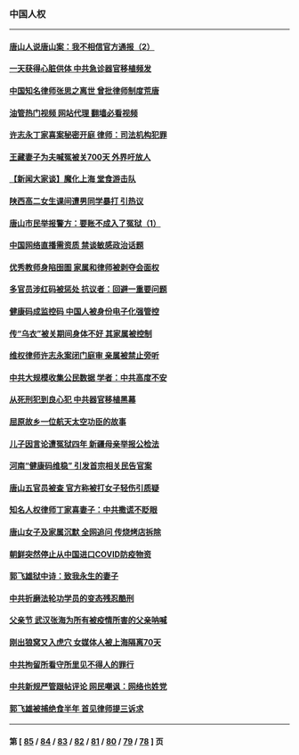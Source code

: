 ### 中国人权
---
#### [唐山人说唐山案：我不相信官方通报（2）](../../pages/ncid278/n13766155.md?06260845) 
#### [一天获得心脏供体 中共急诊器官移植频发](../../pages/ncid278/n13764689.md?06260845) 
#### [中国知名律师张思之离世 曾批律师制度荒唐](../../pages/ncid278/n13767199.md?06260845) 
#### [油管热门视频 网站代理 翻墙必看视频](http://209.222.30.114:81/youtube.html?06260845)
#### [许志永丁家喜案秘密开庭 律师：司法机构犯罪](../../pages/ncid278/n13766929.md?06260845) 
#### [王藏妻子为夫喊冤被关700天 外界吁放人](../../pages/ncid278/n13766806.md?06260845) 
#### [【新闻大家谈】魔化上海 堂食游击队](../../pages/ncid278/n13766703.md?06260845) 
#### [陕西高二女生课间遭男同学暴打 引热议](../../pages/ncid278/n13766529.md?06260845) 
#### [唐山市民举报警方：要账不成入了冤狱（1）](../../pages/ncid278/n13766150.md?06260845) 
#### [中国网络直播需资质 禁谈敏感政治话题](../../pages/ncid278/n13766108.md?06260845) 
#### [优秀教师身陷囹圄 家属和律师被剥夺会面权](../../pages/ncid278/n13765832.md?06260845) 
#### [多官员涉红码被惩处 抗议者：回避一重要问题](../../pages/ncid278/n13766067.md?06260845) 
#### [健康码成监控码 中国人被身份电子化强管控](../../pages/ncid278/n13766021.md?06260845) 
#### [传“乌衣”被关期间身体不好 其家属被控制](../../pages/ncid278/n13765751.md?06260845) 
#### [维权律师许志永案闭门庭审 亲属被禁止旁听](../../pages/ncid278/n13765753.md?06260845) 
#### [中共大规模收集公民数据 学者：中共高度不安](../../pages/ncid278/n13765391.md?06260845) 
#### [从死刑犯到良心犯 中共器官移植黑幕](../../pages/ncid278/n13764669.md?06260845) 
#### [屈原故乡一位航天太空功臣的故事](../../pages/ncid278/n13764742.md?06260845) 
#### [儿子因言论遭冤狱四年 新疆母亲举报公检法](../../pages/ncid278/n13764718.md?06260845) 
#### [河南“健康码维稳” 引发首宗相关民告官案](../../pages/ncid278/n13764002.md?06260845) 
#### [唐山五官员被查 官方称被打女子轻伤引质疑](../../pages/ncid278/n13763907.md?06260845) 
#### [知名人权律师丁家喜妻子：中共撒谎不眨眼](../../pages/ncid278/n13763758.md?06260845) 
#### [唐山女子及家属沉默 全网追问 传烧烤店拆除](../../pages/ncid278/n13763578.md?06260845) 
#### [朝鲜突然停止从中国进口COVID防疫物资](../../pages/ncid278/n13763465.md?06260845) 
#### [郭飞雄狱中诗：致我永生的妻子](../../pages/ncid278/n13763350.md?06260845) 
#### [中共折磨法轮功学员的变态残忍酷刑](../../pages/ncid278/n13762772.md?06260845) 
#### [父亲节 武汉张海为所有被疫情所害的父亲呐喊](../../pages/ncid278/n13762770.md?06260845) 
#### [刚出狼窝又入虎穴 女媒体人被上海隔离70天](../../pages/ncid278/n13762308.md?06260845) 
#### [中共拘留所看守所里见不得人的罪行](../../pages/ncid278/n13761656.md?06260845) 
#### [中共新规严管跟帖评论 网民嘲讽：网络也姓党](../../pages/ncid278/n13762276.md?06260845) 
#### [郭飞雄被捕绝食半年 首见律师提三诉求](../../pages/ncid278/n13762168.md?06260845) 

---
#### 第 [ [85](./85.md?06260845) / [84](./84.md?06260845) / [83](./83.md?06260845) / [82](./82.md?06260845) / [81](./81.md?06260845) / [80](./80.md?06260845) / [79](./79.md?06260845) / [78](./78.md?06260845) ] 页
